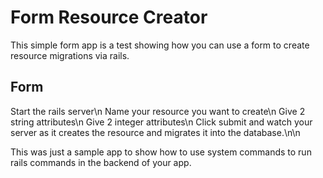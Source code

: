 # Form Resource Creator

This simple form app is a test showing how you can use a form to create resource migrations via rails.

## Form

Start the rails server\n
Name your resource you want to create\n
Give 2 string attributes\n
Give 2 integer attributes\n
Click submit and watch your server as it creates the resource and migrates it into the database.\n\n

This was just a sample app to show how to use system commands to run rails commands in the backend of your app.
